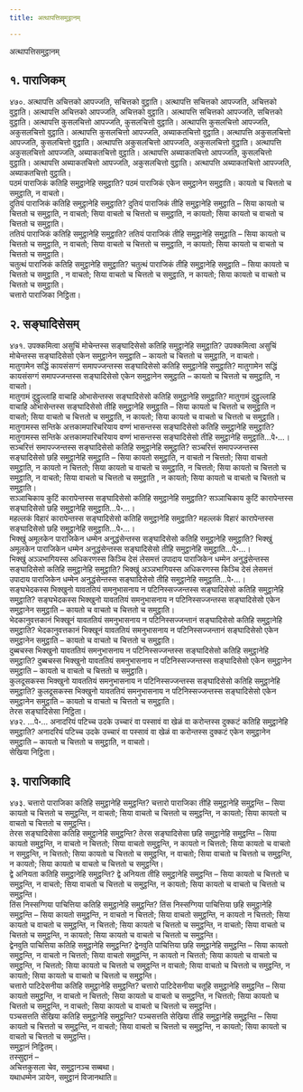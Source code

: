```yaml
---
title: अत्थापत्तिसमुट्ठानम्

---
```

अत्थापत्तिसमुट्ठानम्  


## १. पाराजिकम्

४७०. अत्थापत्ति अचित्तको आपज्जति, सचित्तको वुट्ठाति। अत्थापत्ति सचित्तको आपज्जति, अचित्तको वुट्ठाति। अत्थापत्ति अचित्तको आपज्जति, अचित्तको वुट्ठाति। अत्थापत्ति सचित्तको आपज्जति, सचित्तको वुट्ठाति। अत्थापत्ति कुसलचित्तो आपज्जति, कुसलचित्तो वुट्ठाति। अत्थापत्ति कुसलचित्तो आपज्जति, अकुसलचित्तो वुट्ठाति। अत्थापत्ति कुसलचित्तो आपज्जति, अब्याकतचित्तो वुट्ठाति। अत्थापत्ति अकुसलचित्तो आपज्जति, कुसलचित्तो वुट्ठाति। अत्थापत्ति अकुसलचित्तो आपज्जति, अकुसलचित्तो वुट्ठाति। अत्थापत्ति अकुसलचित्तो आपज्जति, अब्याकतचित्तो वुट्ठाति। अत्थापत्ति अब्याकतचित्तो आपज्जति, कुसलचित्तो वुट्ठाति। अत्थापत्ति अब्याकतचित्तो आपज्जति, अकुसलचित्तो वुट्ठाति। अत्थापत्ति अब्याकतचित्तो आपज्जति, अब्याकतचित्तो वुट्ठाति।  
पठमं पाराजिकं कतिहि समुट्ठानेहि समुट्ठाति? पठमं पाराजिकं एकेन समुट्ठानेन समुट्ठाति। कायतो च चित्ततो च समुट्ठाति, न वाचतो।  
दुतियं पाराजिकं कतिहि समुट्ठानेहि समुट्ठाति? दुतियं पाराजिकं तीहि समुट्ठानेहि समुट्ठाति – सिया कायतो च चित्ततो च समुट्ठाति, न वाचतो; सिया वाचतो च चित्ततो च समुट्ठाति, न कायतो; सिया कायतो च वाचतो च चित्ततो च समुट्ठाति।  
ततियं पाराजिकं कतिहि समुट्ठानेहि समुट्ठाति? ततियं पाराजिकं तीहि समुट्ठानेहि समुट्ठाति – सिया कायतो च चित्ततो च समुट्ठाति, न वाचतो; सिया वाचतो च चित्ततो च समुट्ठाति, न कायतो; सिया कायतो च वाचतो च चित्ततो च समुट्ठाति।  
चतुत्थं पाराजिकं कतिहि समुट्ठानेहि समुट्ठाति? चतुत्थं पाराजिकं तीहि समुट्ठानेहि समुट्ठाति – सिया कायतो च चित्ततो च समुट्ठाति , न वाचतो; सिया वाचतो च चित्ततो च समुट्ठाति, न कायतो; सिया कायतो च वाचतो च चित्ततो च समुट्ठाति।  
चत्तारो पाराजिका निट्ठिता।  


## २. सङ्घादिसेसम्

४७१. उपक्कमित्वा असुचिं मोचेन्तस्स सङ्घादिसेसो कतिहि समुट्ठानेहि समुट्ठाति? उपक्कमित्वा असुचिं मोचेन्तस्स सङ्घादिसेसो एकेन समुट्ठानेन समुट्ठाति – कायतो च चित्ततो च समुट्ठाति, न वाचतो।  
मातुगामेन सद्धिं कायसंसग्गं समापज्जन्तस्स सङ्घादिसेसो कतिहि समुट्ठानेहि समुट्ठाति? मातुगामेन सद्धिं कायसंसग्गं समापज्जन्तस्स सङ्घादिसेसो एकेन समुट्ठानेन समुट्ठाति – कायतो च चित्ततो च समुट्ठाति, न वाचतो।  
मातुगामं दुट्ठुल्लाहि वाचाहि ओभासेन्तस्स सङ्घादिसेसो कतिहि समुट्ठानेहि समुट्ठाति? मातुगामं दुट्ठुल्लाहि वाचाहि ओभासेन्तस्स सङ्घादिसेसो तीहि समुट्ठानेहि समुट्ठाति – सिया कायतो च चित्ततो च समुट्ठाति न वाचतो; सिया वाचतो च चित्ततो च समुट्ठाति, न कायतो; सिया कायतो च वाचतो च चित्ततो च समुट्ठाति।  
मातुगामस्स सन्तिके अत्तकामपारिचरियाय वण्णं भासन्तस्स सङ्घादिसेसो कतिहि समुट्ठानेहि समुट्ठाति? मातुगामस्स सन्तिके अत्तकामपारिचरियाय वण्णं भासन्तस्स सङ्घादिसेसो तीहि समुट्ठानेहि समुट्ठाति…पे॰…।  
सञ्चरित्तं समापज्जन्तस्स सङ्घादिसेसो कतिहि समुट्ठानेहि समुट्ठाति? सञ्चरित्तं समापज्जन्तस्स सङ्घादिसेसो छहि समुट्ठानेहि समुट्ठाति – सिया कायतो समुट्ठाति, न वाचतो न चित्ततो; सिया वाचतो समुट्ठाति, न कायतो न चित्ततो; सिया कायतो च वाचतो च समुट्ठाति, न चित्ततो; सिया कायतो च चित्ततो च समुट्ठाति, न वाचतो; सिया वाचतो च चित्ततो च समुट्ठाति , न कायतो; सिया कायतो च वाचतो च चित्ततो च समुट्ठाति।  
सञ्ञाचिकाय कुटिं कारापेन्तस्स सङ्घादिसेसो कतिहि समुट्ठानेहि समुट्ठाति? सञ्ञाचिकाय कुटिं कारापेन्तस्स सङ्घादिसेसो छहि समुट्ठानेहि समुट्ठाति…पे॰…।  
महल्लकं विहारं कारापेन्तस्स सङ्घादिसेसो कतिहि समुट्ठानेहि समुट्ठाति? महल्लकं विहारं कारापेन्तस्स सङ्घादिसेसो छहि समुट्ठानेहि समुट्ठाति…पे॰…।  
भिक्खुं अमूलकेन पाराजिकेन धम्मेन अनुद्धंसेन्तस्स सङ्घादिसेसो कतिहि समुट्ठानेहि समुट्ठाति? भिक्खुं अमूलकेन पाराजिकेन धम्मेन अनुद्धंसेन्तस्स सङ्घादिसेसो तीहि समुट्ठानेहि समुट्ठाति…पे॰…।  
भिक्खुं अञ्ञभागियस्स अधिकरणस्स किञ्चि देसं लेसमत्तं उपादाय पाराजिकेन धम्मेन अनुद्धंसेन्तस्स सङ्घादिसेसो कतिहि समुट्ठानेहि समुट्ठाति? भिक्खुं अञ्ञभागियस्स अधिकरणस्स किञ्चि देसं लेसमत्तं उपादाय पाराजिकेन धम्मेन अनुद्धंसेन्तस्स सङ्घादिसेसो तीहि समुट्ठानेहि समुट्ठाति…पे॰…।  
सङ्घभेदकस्स भिक्खुनो यावततियं समनुभासनाय न पटिनिस्सज्जन्तस्स सङ्घादिसेसो कतिहि समुट्ठानेहि समुट्ठाति? सङ्घभेदकस्स भिक्खुनो यावततियं समनुभासनाय न पटिनिस्सज्जन्तस्स सङ्घादिसेसो एकेन समुट्ठानेन समुट्ठाति – कायतो च वाचतो च चित्ततो च समुट्ठाति।  
भेदकानुवत्तकानं भिक्खूनं यावततियं समनुभासनाय न पटिनिस्सज्जन्तानं सङ्घादिसेसो कतिहि समुट्ठानेहि समुट्ठाति? भेदकानुवत्तकानं भिक्खूनं यावततियं समनुभासनाय न पटिनिस्सज्जन्तानं सङ्घादिसेसो एकेन समुट्ठानेन समुट्ठाति – कायतो च वाचतो च चित्ततो च समुट्ठाति।  
दुब्बचस्स भिक्खुनो यावततियं समनुभासनाय न पटिनिस्सज्जन्तस्स सङ्घादिसेसो कतिहि समुट्ठानेहि समुट्ठाति? दुब्बचस्स भिक्खुनो यावततियं समनुभासनाय न पटिनिस्सज्जन्तस्स सङ्घादिसेसो एकेन समुट्ठानेन समुट्ठाति – कायतो च वाचतो च चित्ततो च समुट्ठाति।  
कुलदूसकस्स भिक्खुनो यावततियं समनुभासनाय न पटिनिस्सज्जन्तस्स सङ्घादिसेसो कतिहि समुट्ठानेहि समुट्ठाति? कुलदूसकस्स भिक्खुनो यावततियं समनुभासनाय न पटिनिस्सज्जन्तस्स सङ्घादिसेसो एकेन समुट्ठानेन समुट्ठाति – कायतो च वाचतो च चित्ततो च समुट्ठाति।  
तेरस सङ्घादिसेसा निट्ठिता।  
४७२. …पे॰… अनादरियं पटिच्च उदके उच्चारं वा पस्सावं वा खेळं वा करोन्तस्स दुक्कटं कतिहि समुट्ठानेहि समुट्ठाति? अनादरियं पटिच्च उदके उच्चारं वा पस्सावं वा खेळं वा करोन्तस्स दुक्कटं एकेन समुट्ठानेन समुट्ठाति – कायतो च चित्ततो च समुट्ठाति, न वाचतो।  
सेखिया निट्ठिता।  


## ३. पाराजिकादि

४७३. चत्तारो पाराजिका कतिहि समुट्ठानेहि समुट्ठन्ति? चत्तारो पाराजिका तीहि समुट्ठानेहि समुट्ठन्ति – सिया कायतो च चित्ततो च समुट्ठन्ति, न वाचतो; सिया वाचतो च चित्ततो च समुट्ठन्ति, न कायतो; सिया कायतो च वाचतो च चित्ततो च समुट्ठन्ति।  
तेरस सङ्घादिसेसा कतिहि समुट्ठानेहि समुट्ठन्ति? तेरस सङ्घादिसेसा छहि समुट्ठानेहि समुट्ठन्ति – सिया कायतो समुट्ठन्ति, न वाचतो न चित्ततो; सिया वाचतो समुट्ठन्ति, न कायतो न चित्ततो; सिया कायतो च वाचतो न समुट्ठन्ति, न चित्ततो; सिया कायतो च चित्ततो च समुट्ठन्ति, न वाचतो; सिया वाचतो च चित्ततो च समुट्ठन्ति, न कायतो; सिया कायतो च वाचतो च चित्ततो च समुट्ठन्ति।  
द्वे अनियता कतिहि समुट्ठानेहि समुट्ठन्ति? द्वे अनियता तीहि समुट्ठानेहि समुट्ठन्ति – सिया कायतो च चित्ततो च समुट्ठन्ति, न वाचतो; सिया वाचतो च चित्ततो च समुट्ठन्ति, न कायतो; सिया कायतो च वाचतो च चित्ततो च समुट्ठन्ति।  
तिंस निस्सग्गिया पाचित्तिया कतिहि समुट्ठानेहि समुट्ठन्ति? तिंस निस्सग्गिया पाचित्तिया छहि समुट्ठानेहि समुट्ठन्ति – सिया कायतो समुट्ठन्ति, न वाचतो न चित्ततो; सिया वाचतो समुट्ठन्ति, न कायतो न चित्ततो; सिया कायतो च वाचतो च समुट्ठन्ति, न चित्ततो; सिया कायतो च चित्ततो च समुट्ठन्ति, न वाचतो; सिया वाचतो च चित्ततो च समुट्ठन्ति, न कायतो; सिया कायतो च वाचतो च चित्ततो च समुट्ठन्ति।  
द्वेनवुति पाचित्तिया कतिहि समुट्ठानेहि समुट्ठन्ति? द्वेनवुति पाचित्तिया छहि समुट्ठानेहि समुट्ठन्ति – सिया कायतो समुट्ठन्ति, न वाचतो न चित्ततो; सिया वाचतो समुट्ठन्ति, न कायतो न चित्ततो; सिया कायतो च वाचतो च समुट्ठन्ति, न चित्ततो; सिया कायतो च चित्ततो च समुट्ठन्ति न वाचतो; सिया वाचतो च चित्ततो च समुट्ठन्ति, न कायतो; सिया कायतो च वाचतो च चित्ततो च समुट्ठन्ति।  
चत्तारो पाटिदेसनीया कतिहि समुट्ठानेहि समुट्ठन्ति? चत्तारो पाटिदेसनीया चतूहि समुट्ठानेहि समुट्ठन्ति – सिया कायतो समुट्ठन्ति, न वाचतो न चित्ततो; सिया कायतो च वाचतो च समुट्ठन्ति, न चित्ततो; सिया कायतो च चित्ततो च समुट्ठन्ति, न वाचतो; सिया कायतो च वाचतो च चित्ततो च समुट्ठन्ति।  
पञ्चसत्तति सेखिया कतिहि समुट्ठानेहि समुट्ठन्ति? पञ्चसत्तति सेखिया तीहि समुट्ठानेहि समुट्ठन्ति – सिया कायतो च चित्ततो च समुट्ठन्ति, न वाचतो; सिया वाचतो च चित्ततो च समुट्ठन्ति, न कायतो; सिया कायतो च वाचतो च चित्ततो च समुट्ठन्ति।  
समुट्ठानं निट्ठितम्।  
तस्सुद्दानं –  
अचित्तकुसला चेव, समुट्ठानञ्च सब्बथा।  
यथाधम्मेन ञायेन, समुट्ठानं विजानथाति॥  